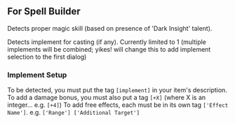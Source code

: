 ## For Spell Builder

Detects proper magic skill (based on presence of 'Dark Insight' talent).

Detects implement for casting (if any). Currently limited to 1 (multiple implements will be combined; yikes! will change this to add implement selection to the first dialog)

### Implement Setup

To be detected, you must put the tag `[implement]` in your item's description.
To add a damage bonus, you must also put a tag `[+X]` (where X is an integer... e.g. `[+4]`)
To add free effects, each must be in its own tag `['Effect Name']`. e.g. `['Range'] ['Additional Target']`
